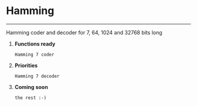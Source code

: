 # Hamming
***
Hamming coder and decoder for 7, 64, 1024 and 32768 bits long

<ol>
<li>

**Functions ready**<br>

    Hamming 7 coder
</li>

<li>

**Priorities**<br>

    Hamming 7 decoder
    
</li>
<li>

**Coming soon**<br>

    the rest :-)
    
</li>
</ol>

